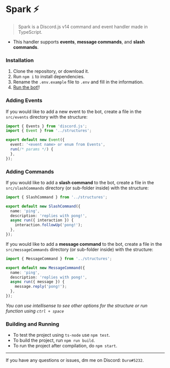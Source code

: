 # Spark ⚡️

> Spark is a Discord.js v14 command and event handler made in TypeScript.

- This handler supports **events**, **message commands**, and **slash commands**.

### Installation

1. Clone the repository, or download it.
2. Run `npm i` to install dependencies.
3. Rename the `.env.example` file to `.env` and fill in the information.
4. [Run the bot!](#building-and-running)!

### Adding Events

If you would like to add a new event to the bot, create a file in the `src/events` directory with the structure:

```ts
import { Events } from 'discord.js';
import { Event } from '../structures';

export default new Event({
  event: '<event name> or enum from Events',
  run(/* params */) {
  },
});
```

### Adding Commands

If you would like to add a **slash command** to the bot, create a file in the `src/slashCommands` directory (or sub-folder inside) with the structure:

```ts
import { SlashCommand } from '../structures';

export default new SlashCommand({
  name: 'ping',
  description: 'replies with pong!',
  async run({ interaction }) {
    interaction.followUp('pong!');
  },
});
```

If you would like to add a **message command** to the bot, create a file in the `src/messageCommands` directory (or sub-folder inside) with the structure:

```ts
import { MessageCommand } from '../structures';

export default new MessageCommand({
  name: 'ping',
  description: 'replies with pong!',
  async run({ message }) {
    message.reply('pong!');
  },
});
```

*You can use intellisense to see other options for the structure or run function using `ctrl + space`*

### Building and Running

* To test the project using `ts-node` use `npm test`.
* To build the project, run `npm run build`.
* To run the project after compilation, do `npm start`.

---

If you have any questions or issues, dm me on Discord: `Duro#5232`. 
